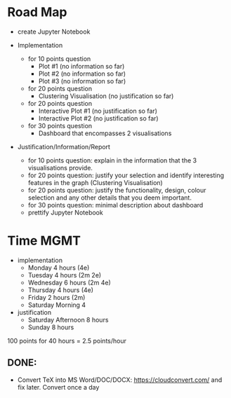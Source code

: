 

# Road Map
* create Jupyter Notebook

* Implementation
	* for 10 points question 
		* Plot #1 (no information so far) 
		* Plot #2 (no information so far) 
		* Plot #3 (no information so far)
	* for 20 points question
		* Clustering Visualisation (no justification so far)
	* for 20 points question
		* Interactive Plot #1 (no justification so far)
		* Interactive Plot #2 (no justification so far)
	* for 30 points question
		* Dashboard that encompasses 2 visualisations

* Justification/Information/Report
	* for 10 points question: explain in the information that the 3 visualisations provide. 
	* for 20 points question: justify your selection and identify interesting features in the graph (Clustering Visualisation)
	* for 20 points question: justify the functionality, design, colour selection and any other details that you deem important.
	* for 30 points question: minimal description about dashboard
	* prettify Jupyter Notebook

# Time MGMT
* implementation
	* Monday 4 hours (4e)
	* Tuesday 4 hours (2m 2e)
	* Wednesday 6 hours (2m 4e)
	* Thursday 4 hours (4e)
	* Friday 2 hours (2m)
	* Saturday Morning 4
* justification
	* Saturday Afternoon 8 hours
	* Sunday 8 hours

100 points for 40 hours = 2.5 points/hour

## DONE:
* Convert TeX into MS Word/DOC/DOCX: https://cloudconvert.com/ and fix later. Convert once a day
